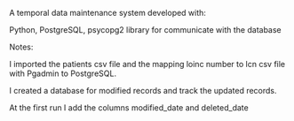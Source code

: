 A temporal data maintenance system developed with:

Python,
PostgreSQL,
psycopg2 library for communicate with the database

Notes:

I imported the patients csv file and the mapping loinc number to lcn csv file with Pgadmin to PostgreSQL.

I created a database for modified records and track the updated records.

At the first run I add the columns modified_date and deleted_date
